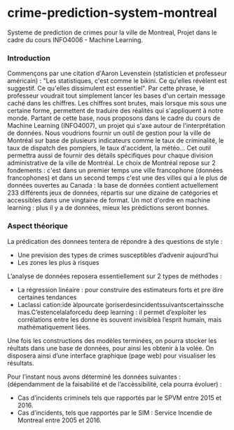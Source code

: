 # crime-prediction-system-montreal
Systeme de prediction de crimes pour la ville de Montreal, Projet dans le cadre du cours INFO4006 - Machine Learning.

### Introduction
Commençons par une citation d'Aaron Levenstein (statisticien et professeur américain) : "Les statistiques, c'est comme le bikini. Ce qu'elles révèlent est suggestif. Ce qu'elles dissimulent est essentiel". Par cette phrase, le professeur voudrait tout simplement lancer les bases d'un certain message caché dans les chiffres. Les chiffres sont brutes, mais lorsque mis sous une certaine forme, permettent de traduire des réalités qui s'appliquent à notre monde. Partant de cette base, nous proposons dans le cadre du cours de Machine Learning (INFO4007), un projet qui s'axe autour de l'interprétation de données. Nous voudrions fournir un outil de gestion pour la ville de Montréal sur base de plusieurs indicateurs comme le taux de criminalité, le taux de dispatch des pompiers, le taux d'accident, la météo... Cet outil permettra aussi de fournir des détails spécifiques pour chaque division administrative de la ville de Montréal.  Le choix de Montréal repose sur 2 fondements : c'est dans un premier temps une ville francophone (données francophones) et dans un second temps c'est une des villes qui a le plus de données ouvertes au Canada : la base de données contient actuellement 233 différents jeux de données, répartis sur une dizaine de catégories et accessibles dans une vingtaine de format. Un mot d'ordre en machine learning : plus il y a de données, mieux les prédictions seront bonnes. 

### Aspect théorique
La prédication des donnees tentera de répondre à des questions de style : 
- Une prevision des types de crimes susceptibles d’advenir aujourd’hui
- Les zones les plus à risques

L’analyse de données reposera essentiellement sur 2 types de méthodes :
- La régression linéaire : pour construire des estimateurs forts et pre ́dire certaines tendances
- Laclassi cation:ide ́alpourcate ́goriserdesincidentssuivantscertainssche ́mas.C’estencelalaforcedu
deep learning : il permet d’exploiter les corrélations entre les donne ́es souvent invisibleà l’esprit humain, mais mathématiquement liées.

Une fois les constructions des modèles terminées, on pourra stocker les réultats dans une base de données, pour ainsi les obtenir à la volée. On disposera ainsi d’une interface graphique (page web) pour visualiser les résultats.

Pour l’instant nous avons déterminé les données suivantes : (dépendamment de la faisabilité et de l’accèssibilité, cela pourra évoluer) :
- Cas d’incidents criminels tels que rapportés par le SPVM entre 2015 et 2016.
- Cas d’incidents, tels que rapportés par le SIM : Service Incendie de Montreal entre 2005 et 2016.


